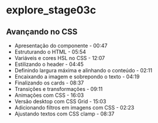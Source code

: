 # explore_stage03c

## Avançando no CSS

- Apresentação do componente - 00:47
- Estruturando o HTML - 05:54
- Variáveis e cores HSL no CSS - 12:07
- Estilizando o header - 04:45
- Definindo largura máxima e alinhando o conteúdo - 02:11
- Encaixando a imagem e sobrepondo o texto - 04:19
- Finalizando os cards - 08:37
- Transições e transformações - 09:11
- Animações com CSS - 16:03
- Versão desktop com CSS Grid - 15:03
- Adicionando filtros em imagens com CSS - 02:23
- Ajustando textos com CSS clamp - 08:37
